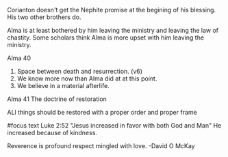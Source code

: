 Corianton doesn't get the Nephite promise at the begining of his blessing. His two other brothers do.

Alma is at least bothered by him leaving the ministry and leaving the law of chastity. Some scholars think Alma is more upset with him leaving the ministry.

Alma 40

1. Space between death and resurrection. (v6)
2. We know more now than Alma did at at this point.
3. We believe in a material afterlife.

Alma 41 The doctrine of restoration

ALl things should be restored with a proper order and proper frame

#focus text
Luke 2:52 "Jesus increased in favor with both God and Man"
He increased because of kindness.

Reverence is profound respect mingled with love. -David O McKay
